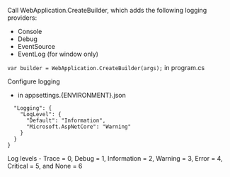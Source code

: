 Call WebApplication.CreateBuilder, which adds the following logging providers:
- Console
- Debug
- EventSource
- EventLog (for window only)

``var builder = WebApplication.CreateBuilder(args);`` in program.cs

Configure logging
- in appsettings.{ENVIRONMENT}.json
```{
  "Logging": {
    "LogLevel": {
      "Default": "Information",
      "Microsoft.AspNetCore": "Warning"
    }
  }
}

```
Log levels - Trace = 0, Debug = 1, Information = 2, Warning = 3, Error = 4, Critical = 5, and None = 6

